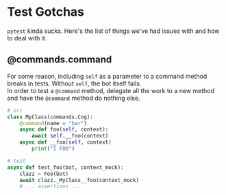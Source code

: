 # Test Gotchas
`pytest` kinda sucks. Here's the list of things we've had issues with
and how to deal with it.

## @commands.command
For some reason, including `self` as a parameter to a command method
breaks in tests. Without `self`, the bot itself fails.  
In order to test a `@command` method, delegate all the work to a new
method and have the `@command` method do nothing else.

```python
# src
class MyClass(commands.Cog):
    @command(name = "bar")
    async def foo(self, context):
        await self.__foo(context)
    async def __foo(self, context)
        print("I FOO")

# test
async def test_foo(bot, context_mock):
    clazz = Foo(bot)
    await clazz._MyClass__foo(context_mock)
    # ... assertions ...
```
